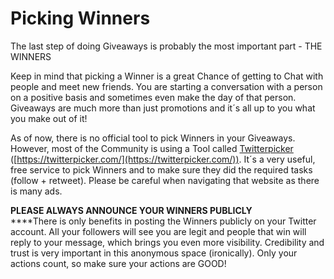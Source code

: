 # Picking Winners

The last step of doing Giveaways is probably the most important part - THE WINNERS

Keep in mind that picking a Winner is a great Chance of getting to Chat with people and meet new friends. You are starting a conversation with a person on a positive basis and sometimes even make the day of that person. Giveaways are much more than just promotions and it´s all up to you what you make out of it!

As of now, there is no official tool to pick Winners in your Giveaways. However, most of the Community is using a Tool called [Twitterpicker](https://twitterpicker.com/) ([https://twitterpicker.com/](https://twitterpicker.com/)). It´s a very useful, free service to pick Winners and to make sure they did the required tasks (follow + retweet). Please be careful when navigating that website as there is many ads.

**PLEASE ALWAYS ANNOUNCE YOUR WINNERS PUBLICLY**\
****There is only benefits in posting the Winners publicly on your Twitter account. All your followers will see you are legit and people that win will reply to your message, which brings you even more visibility. Credibility and trust is very important in this anonymous space (ironically). Only your actions count, so make sure your actions are GOOD!
